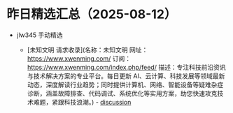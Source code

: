 # 昨日精选汇总（2025-08-12）

- jlw345 手动精选

  - [未知文明 请求收录](名称：未知文明
网址：https://www.xwenming.com/
订阅：https://www.xwenming.com/index.php/feed/
描述：专注科技前沿资讯与技术解决方案的专业平台。每日更新 AI、云计算、科技发展等领域最新动态，深度解读行业趋势；同时提供计算机、网络、智能设备等疑难杂症诊断，涵盖故障排查、代码调试、系统优化等实用方案，助您快速攻克技术难题，紧跟科技浪潮。) - [discussion](https://github.com/MM0x02/RSS-Push/issues/226)
